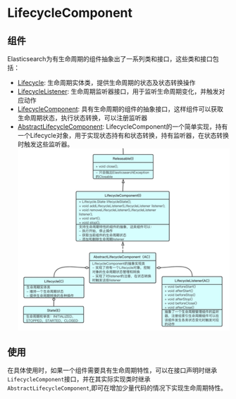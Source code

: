 # LifecycleComponent
## 组件
Elasticsearch为有生命周期的组件抽象出了一系列类和接口，这些类和接口包括：
  - [Lifecycle](./Lifecycle.md): 生命周期实体类，提供生命周期的状态及状态转换操作
- [LifecycleListener](./LifecycleListener.md): 生命周期监听器接口，用于监听生命周期变化，并触发对应动作
- [LifecycleComponent](./LifecycleComponent.md): 具有生命周期的组件的抽象接口，这样组件可以获取生命周期状态，执行状态转换，可以注册监听器
- [AbstractLifecycleComponent](./AbstractLifecycleComponent.md): LifecycleComponent的一个简单实现，持有一个Lifecycle对象，用于实现状态持有和状态转换，持有监听器，在状态转换时触发这些监听器。
![类图](../../../../images/article_LifecycleComponent_1.jpg)
## 使用
在具体使用时，如果一个组件需要具有生命周期特性，可以在接口声明时继承`LifecycleComponent`接口，并在其实际实现类时继承`AbstractLifecycleComponent`,即可在增加少量代码的情况下实现生命周期特性。
